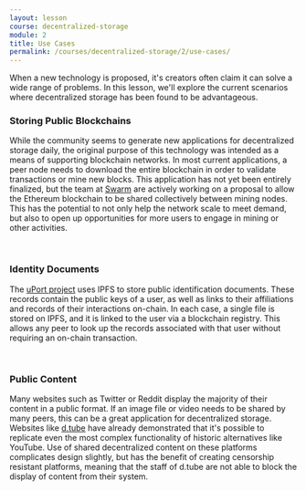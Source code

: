 ```yaml
---
layout: lesson
course: decentralized-storage
module: 2
title: Use Cases
permalink: /courses/decentralized-storage/2/use-cases/
---
```

<span class="openingParagraph">When a new technology is proposed, it's creators often claim it can solve a wide range of problems. In this lesson, we'll explore the current scenarios where decentralized storage has been found to be advantageous. </span>
<h3>Storing Public Blockchains</h3>
While the community seems to generate new applications for decentralized storage daily, the original purpose of this technology was intended as a means of supporting blockchain networks. In most current applications, a peer node needs to download the entire blockchain in order to validate transactions or mine new blocks. This application has not yet been entirely finalized, but the team at <a href="https://ethersphere.github.io/swarm-home/">Swarm</a> are actively working on a proposal to allow the Ethereum blockchain to be shared collectively between mining nodes. This has the potential to not only help the network scale to meet demand, but also to open up opportunities for more users to engage in mining or other activities.

&nbsp;
<h3>Identity Documents</h3>
The <a href="https://medium.com/uport/private-data-on-public-networks-ab1086a137d8">uPort project</a> uses IPFS to store public identification documents. These records contain the public keys of a user, as well as links to their affiliations and records of their interactions on-chain. In each case, a single file is stored on IPFS, and it is linked to the user via a blockchain registry. This allows any peer to look up the records associated with that user without requiring an on-chain transaction.

&nbsp;
<h3>Public Content</h3>
Many websites such as Twitter or Reddit display the majority of their content in a public format. If an image file or video needs to be shared by many peers, this can be a great application for decentralized storage. Websites like <a href="https://d.tube/">d.tube</a> have already demonstrated that it's possible to replicate even the most complex functionality of historic alternatives like YouTube. Use of shared decentralized content on these platforms complicates design slightly, but has the benefit of creating censorship resistant platforms, meaning that the staff of d.tube are not able to block the display of content from their system.
